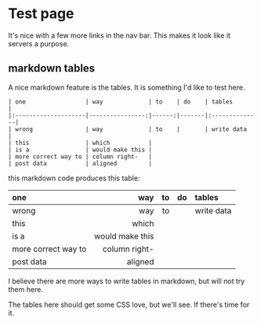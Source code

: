 Test page
===

It's nice with a few more links in the nav bar. This makes it look like it
servers a purpose.

markdown tables
---

A nice markdown feature is the tables. It is something I'd like to test here.

    | one                 | way             | to    | do    | tables        |
    |:--------------------|----------------:|------:|-------|:--------------|
    | wrong               | way             | to    |       | write data    |
    | this                | which           |
    | is a                | would make this |
    | more correct way to | column right-   |
    | post data           | aligned         |

this markdown code produces this table:

| one                 | way             | to    | do    | tables        |
|:--------------------|----------------:|------:|-------|:--------------|
| wrong               | way             | to    |       | write data    |
| this                | which           |
| is a                | would make this |
| more correct way to | column right-   |
| post data           | aligned         |

I believe there are more ways to write tables in markdown, but will not try them
here.

The tables here should get some CSS love, but we'll see. If there's time for it.
